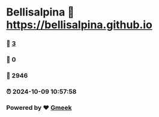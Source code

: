 # Bellisalpina :link: https://bellisalpina.github.io 
### :page_facing_up: [3](https://bellisalpina.github.io/tag.html) 
### :speech_balloon: 0 
### :hibiscus: 2946 
### :alarm_clock: 2024-10-09 10:57:58 
### Powered by :heart: [Gmeek](https://github.com/Meekdai/Gmeek)
